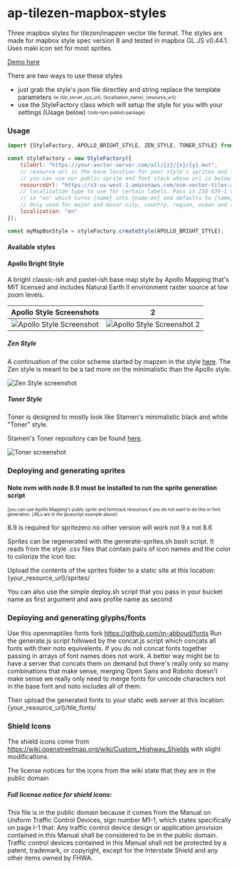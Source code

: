 # ap-tilezen-mapbox-styles
Three mapbox styles for tilezen/mapzen vector tile format. The styles are made for mapbox style spec version 8 and tested in mapbox GL JS v0.44.1. 
Uses maki icon set for most sprites. 

[Demo here](https://meetar.github.io/ap-tilezen-mapbox-styles/demo/demo.html)  

There are two ways to use these styles
- just grab the style's json file directley and string replace the template parameters <sub><sup> (ie {tile_server_xyz_url}, {localization_name}, {resource_url})</sup></sub>
- use the StyleFactory class which will setup the style for you with your settings (Usage below) <sub><sup>[todo npm publish package]</sup></sub> 

### Usage
```javascript
import {StyleFactory, APOLLO_BRIGHT_STYLE, ZEN_STYLE, TONER_STYLE} from "@apollomapping/ap-tilezen-mapbox-styles";

const styleFactory = new StyleFactory({
    tileUrl: "https://your-vector-server.com/all/{z}/{x}/{y}.mvt",
    // resource url is the base location for your style's sprites and fonts    
    // you can use our public sprite and font stack whose url is below
    resourceUrl: "https://s3-us-west-1.amazonaws.com/osm-vector-tiles-apollomapping",
    // localization type to use for certain labels. Pass in ISO 639-1 two-letter language code 
    // ie "en" which turns {name} into {name:en} and defaults to {name} if nothing is passed in.
    // Only used for major and minor city, country, region, ocean and sea labels.
    localization: "en"
});

const myMapBoxStyle = styleFactory.createStyle(APOLLO_BRIGHT_STYLE);
```


#### Available styles
#### Apollo Bright Style 
A bright classic-ish and pastel-ish base map style by Apollo Mapping that's MIT licensed and includes Natural Earth II environment raster source at low zoom levels.


Apollo Style Screenshots             |  2
:-------------------------:|:-------------------------:
![Apollo Style Screenshot](https://github.com/apollomapping/ap-tilezen-mapbox-styles/raw/master/docs/apollo-bright-screenshot.png?raw=true)   |  ![Apollo Style Screenshot 2](https://github.com/apollomapping/ap-tilezen-mapbox-styles/raw/master/docs/apollo-bright-screenshot2.png?raw=true)

##### Zen Style 
A continuation of the color scheme started by mapzen in the style [here](https://github.com/mapzen/mapboxgl-vector-tiles).
The Zen style is meant to be a tad more on the minimalistic than the Apollo style.

![Zen Style screenshot](https://github.com/apollomapping/ap-tilezen-mapbox-styles/raw/master/docs/zen-style-screenshot.png?raw=true)


##### Toner Style 
Toner is designed to mostly look like Stamen's minimalistic black and white "Toner" style.

Stamen's Toner repository can be found [here](https://github.com/citytracking/toner).

![Toner screenshot](https://github.com/apollomapping/ap-tilezen-mapbox-styles/raw/master/docs/toner-screenshot.png?raw=true)

### Deploying and generating sprites
#### Note nvm with node 8.9 must be installed to run the sprite generation script
<sub><sup>[you can use Apollo Mapping's public sprite and fontstack resources if you do not want to do this or font generation.
 URLs are in the javascript example above]</sup></sub>  
 
8.9 is required for spritezero no other version will work not 9.x not 8.6
 
Sprites can be regenerated with the generate-sprites.sh bash script. It reads from the style .csv files that contain pairs of
icon names and the color to colorize the icon too.

Upload the contents of the sprites folder to a static site at this location: {your_resource_url}/sprites/

You can also use the simple deploy.sh script that you pass in your bucket name as first argument and aws profile name as second


### Deploying and generating glyphs/fonts
Use this openmaptiles fonts fork https://github.com/m-abboud/fonts
Run the generate.js script followed by the concat.js script which concats all fonts with their noto equivelents. If you do not
concat fonts together passing in arrays of font names does not work. A better way might be to have a server that concats them
on demand but there's really only so many combinations that make sense, merging Open Sans and Roboto doesn't make sense we really
only need to merge fonts for unicode characters not in the base font and noto includes all of them.

Then upload the generated fonts to your static web server at this location: {your_resource_url}/tile_fonts/

### Shield Icons
The shield icons come from https://wiki.openstreetmap.org/wiki/Custom_Highway_Shields with slight modifications.

The license notices for the icons from the wiki state that they are in the public domain

##### Full license notice for shield icons:
This file is in the public domain because it comes from the Manual on Uniform Traffic Control Devices, sign number M1-1, 
which states specifically on page I-1 that:
Any traffic control device design or application provision contained in this Manual shall be considered to be in the 
public domain. Traffic control devices contained in this Manual shall not be protected by a patent, trademark, 
or copyright, except for the Interstate Shield and any other items owned by FHWA.
